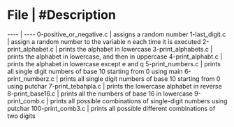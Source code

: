 # File | #Description
---- | ----
0-positive_or_negative.c |  assigns a random number
1-last_digit.c | assign a random number to the variable n each time it is executed
2-print_alphabet.c | prints the alphabet in lowercase
3-print_alphabets.c | prints the alphabet in lowercase, and then in uppercase
4-print_alphabt.c | prints the alphabet in lowercase except e and q
5-print_numbers.c | prints all single digit numbers of base 10 starting from 0 using main
6-print_numberz.c | prints all single digit numbers of base 10 starting from 0 using putchar
7-print_tebahpla.c | prints the lowercase alphabet in reverse
8-print_base16.c | prints all the numbers of base 16 in lowercase
9-print_comb.c | prints all possible combinations of single-digit numbers using putchar
100-print_comb3.c | prints all possible different combinations of two digits
